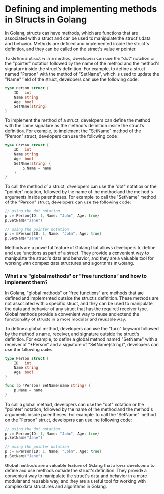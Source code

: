 # Defining and implementing methods in Structs in Golang

In Golang, structs can have methods, which are functions that are associated with a struct and can be used to manipulate the struct's data and behavior. Methods are defined and implemented inside the struct's definition, and they can be called on the struct's value or pointer.

To define a struct with a method, developers can use the "dot" notation or the "pointer" notation followed by the name of the method and the method's signature inside the struct's definition. For example, to define a struct named "Person" with the method of "SetName", which is used to update the "Name" field of the struct, developers can use the following code:

```go
type Person struct {
    ID   int
    Name string
    Age  bool
    SetName(string)
}
```

To implement the method of a struct, developers can define the method with the same signature as the method's definition inside the struct's definition. For example, to implement the "SetName" method of the "Person" struct, developers can use the following code:

```go
type Person struct {
    ID   int
    Name string
    Age  bool
    SetName(string) {
        p.Name = name
    }
}
```

To call the method of a struct, developers can use the "dot" notation or the "pointer" notation, followed by the name of the method and the method's arguments inside parentheses. For example, to call the "SetName" method of the "Person" struct, developers can use the following code:

```go
// using the dot notation
p := Person{ID: 1, Name: "John", Age: true}
p.SetName("Jane")

// using the pointer notation
p := &Person{ID: 1, Name: "John", Age: true}
p.SetName("Jane")
```

Methods are a powerful feature of Golang that allows developers to define and use functions as part of a struct. They provide a convenient way to manipulate the struct's data and behavior, and they are a valuable tool for working with complex data structures and algorithms in Golang.

### What are "global methods" or "free functions” and how to implement them?

In Golang, "global methods" or "free functions" are methods that are defined and implemented outside the struct's definition. These methods are not associated with a specific struct, and they can be used to manipulate the data and behavior of any struct that has the required receiver type. Global methods provide a convenient way to reuse and extend the functionality of structs in a more modular and reusable way.

To define a global method, developers can use the "func" keyword followed by the method's name, receiver, and signature outside the struct's definition. For example, to define a global method named "SetName" with a receiver of "\*Person" and a signature of "SetName(string)", developers can use the following code:

```go
type Person struct {
    ID   int
    Name string
    Age  bool
}

func (p *Person) SetName(name string) {
    p.Name = name
}
```

To call a global method, developers can use the "dot" notation or the "pointer" notation, followed by the name of the method and the method's arguments inside parentheses. For example, to call the "SetName" method on the "Person" struct, developers can use the following code:

```go
// using the dot notation
p := Person{ID: 1, Name: "John", Age: true}
p.SetName("Jane")

// using the pointer notation
p := &Person{ID: 1, Name: "John", Age: true}
p.SetName("Jane")
```

Global methods are a valuable feature of Golang that allows developers to define and use methods outside the struct's definition. They provide a convenient way to manipulate the struct's data and behavior in a more modular and reusable way, and they are a useful tool for working with complex data structures and algorithms in Golang.
